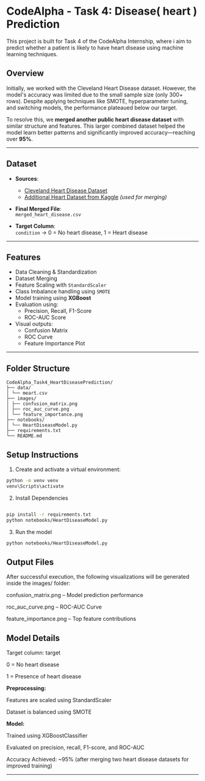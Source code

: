 # CodeAlpha - Task 4: Disease( heart ) Prediction

This project is built for Task 4 of the CodeAlpha Internship, where i aim to predict whether a patient is likely to have heart disease using machine learning techniques.

## Overview

Initially, we worked with the Cleveland Heart Disease dataset. However, the model's accuracy was limited due to the small sample size (only 300+ rows). Despite applying techniques like SMOTE, hyperparameter tuning, and switching models, the performance plateaued below our target.

To resolve this, we **merged another public heart disease dataset** with similar structure and features. This larger combined dataset helped the model learn better patterns and significantly improved accuracy—reaching over **95%**.

---

## Dataset

- **Sources**:
  - [Cleveland Heart Disease Dataset](https://www.kaggle.com/datasets/cherngs/heart-disease-cleveland-uci)
  - [Additional Heart Dataset from Kaggle](https://www.kaggle.com/datasets/johnsmith88/heart-disease-dataset) *(used for merging)*

- **Final Merged File**:  
  `merged_heart_disease.csv`

- **Target Column**:  
  `condition` → 0 = No heart disease, 1 = Heart disease

---

## Features

- Data Cleaning & Standardization
- Dataset Merging
- Feature Scaling with `StandardScaler`
- Class Imbalance handling using `SMOTE`
- Model training using **XGBoost**
- Evaluation using:
  - Precision, Recall, F1-Score
  - ROC-AUC Score
- Visual outputs:
  - Confusion Matrix
  - ROC Curve
  - Feature Importance Plot

---

## Folder Structure

```
CodeAlpha_Task4_HeartDiseasePrediction/
├── data/
│ └── meart.csv
├── images/
│ ├── confusion_matrix.png
│ ├── roc_auc_curve.png
│ └── feature_importance.png
├── notebooks/
│ └── HeartDiseaseModel.py
├── requirements.txt
└── README.md
```
## Setup Instructions


1. Create and activate a virtual environment:

```bash
python -m venv venv
venv\Scripts\activate

```

2. Install Dependencies
```bash

pip install -r requirements.txt
python notebooks/HeartDiseaseModel.py
```
3. Run the model
```bash
python notebooks/HeartDiseaseModel.py
```

## Output Files

After successful execution, the following visualizations will be generated inside the images/ folder:

confusion_matrix.png – Model prediction performance

roc_auc_curve.png – ROC-AUC Curve

feature_importance.png – Top feature contributions

## Model Details
Target column: target

0 = No heart disease

1 = Presence of heart disease

**Preprocessing:**

Features are scaled using StandardScaler

Dataset is balanced using SMOTE

**Model:**

Trained using XGBoostClassifier

Evaluated on precision, recall, F1-score, and ROC-AUC

Accuracy Achieved: ~95%
(after merging two heart disease datasets for improved training)

---
